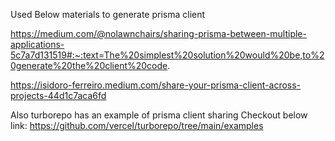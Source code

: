 Used Below materials to generate prisma client

https://medium.com/@nolawnchairs/sharing-prisma-between-multiple-applications-5c7a7d131519#:~:text=The%20simplest%20solution%20would%20be,to%20generate%20the%20client%20code.


https://isidoro-ferreiro.medium.com/share-your-prisma-client-across-projects-44d1c7aca6fd


Also turborepo has an example of prisma client sharing Checkout below link:
https://github.com/vercel/turborepo/tree/main/examples